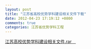 ```yaml
---
layout: post
title: "江苏省高校优势学科建设相关文件下载"
date: 2012-04-23 17:19:12 +0800
comments: true
categories: 江苏省优势学科工程
---
```


[江苏高校优势学科建设相关文件.rar　](http://985.nju.edu.cn/ewebeditor/UploadFile/201242319258240.rar)
